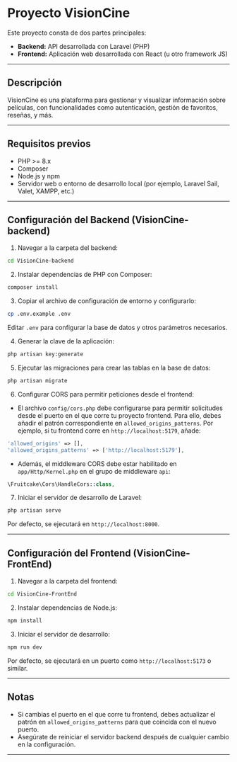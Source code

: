 # Proyecto VisionCine

Este proyecto consta de dos partes principales:

- **Backend:** API desarrollada con Laravel (PHP)
- **Frontend:** Aplicación web desarrollada con React (u otro framework JS)

---

## Descripción

VisionCine es una plataforma para gestionar y visualizar información sobre películas, con funcionalidades como autenticación, gestión de favoritos, reseñas, y más.

---

## Requisitos previos

- PHP >= 8.x
- Composer
- Node.js y npm
- Servidor web o entorno de desarrollo local (por ejemplo, Laravel Sail, Valet, XAMPP, etc.)

---

## Configuración del Backend (VisionCine-backend)

1. Navegar a la carpeta del backend:

```bash
cd VisionCine-backend
```

2. Instalar dependencias de PHP con Composer:

```bash
composer install
```

3. Copiar el archivo de configuración de entorno y configurarlo:

```bash
cp .env.example .env
```

Editar `.env` para configurar la base de datos y otros parámetros necesarios.

4. Generar la clave de la aplicación:

```bash
php artisan key:generate
```

5. Ejecutar las migraciones para crear las tablas en la base de datos:

```bash
php artisan migrate
```

6. Configurar CORS para permitir peticiones desde el frontend:

- El archivo `config/cors.php` debe configurarse para permitir solicitudes desde el puerto en el que corre tu proyecto frontend. Para ello, debes añadir el patrón correspondiente en `allowed_origins_patterns`. Por ejemplo, si tu frontend corre en `http://localhost:5179`, añade:

```php
'allowed_origins' => [],
'allowed_origins_patterns' => ['http://localhost:5179'],
```

- Además, el middleware CORS debe estar habilitado en `app/Http/Kernel.php` en el grupo de middleware `api`:

```php
\Fruitcake\Cors\HandleCors::class,
```

7. Iniciar el servidor de desarrollo de Laravel:

```bash
php artisan serve
```

Por defecto, se ejecutará en `http://localhost:8000`.

---

## Configuración del Frontend (VisionCine-FrontEnd)

1. Navegar a la carpeta del frontend:

```bash
cd VisionCine-FrontEnd
```

2. Instalar dependencias de Node.js:

```bash
npm install
```

3. Iniciar el servidor de desarrollo:

```bash
npm run dev
```

Por defecto, se ejecutará en un puerto como `http://localhost:5173` o similar.

---

## Notas

- Si cambias el puerto en el que corre tu frontend, debes actualizar el patrón en `allowed_origins_patterns` para que coincida con el nuevo puerto.
- Asegúrate de reiniciar el servidor backend después de cualquier cambio en la configuración.

---

